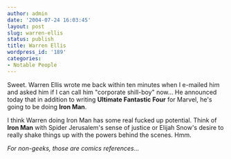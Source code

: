 ```yaml
---
author: admin
date: '2004-07-24 16:03:45'
layout: post
slug: warren-ellis
status: publish
title: Warren Ellis
wordpress_id: '189'
categories:
- Notable People
---
```

Sweet. Warren Ellis wrote me back within ten minutes when I e-mailed him and asked him if I can call him "corporate shill-boy" now... He announced today that in addition to writing <strong>Ultimate Fantastic Four</strong> for Marvel, he's going to be doing <strong>Iron Man</strong>. 

I think Warren doing Iron Man has some real fucked up potential. Think of <strong>Iron Man</strong> with Spider Jerusalem's sense of justice or Elijah Snow's desire to really shake things up with the powers behind the scenes. Hmm.

<i>For non-geeks, those are comics references...</i>
